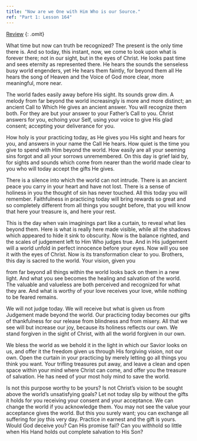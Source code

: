```yaml
---
title: "Now are we One with Him Who is our Source."
ref: "Part 1: Lesson 164"
---
```


<a class="hide-review" href="/acim/workbook/l177/#l164">Review</a>
{: .omit}

What time but now can truth be recognized? The present is the only time
there is. And so today, this instant, now, we come to look upon what is
forever there; not in our sight, but in the eyes of Christ. He looks
past time and sees eternity as represented there. He hears the sounds
the senseless busy world engenders, yet He hears them faintly, for
beyond them all He hears the song of Heaven and the Voice of God more
clear, more meaningful, more near.

The world fades easily away before His sight. Its sounds grow dim. A
melody from far beyond the world increasingly is more and more distinct;
an ancient Call to Which He gives an ancient answer. You will recognize
them both. For they are but your answer to your Father’s Call to you.
Christ answers for you, echoing your Self, using your voice to give His
glad consent; accepting your deliverance for you.

How holy is your practicing today, as He gives you His sight and hears
for you, and answers in your name the Call He hears. How quiet is the
time you give to spend with Him beyond the world. How easily are all
your seeming sins forgot and all your sorrows unremembered. On this day
is grief laid by, for sights and sounds which come from nearer than the
world made clear to you who will today accept the gifts He gives.

There is a silence into which the world can not intrude. There is an
ancient peace you carry in your heart and have not lost. There is a sense
of holiness in you the thought of sin has never touched. All this today
you will remember. Faithfulness in practicing today will bring rewards
so great and so completely different from all things you sought before,
that you will know that here your treasure is, and here your rest.

This is the day when vain imaginings part like a curtain, to reveal what
lies beyond them. Here is what is really here made visible, while all
the shadows which appeared to hide it sink to obscurity. Now is the
balance righted, and the scales of judgement left to Him Who judges
true. And in His judgement will a world unfold in perfect innocence
before your eyes. Now will you see it
with the eyes of Christ. Now is its transformation clear to you.
Brothers, this day is sacred to the world. Your vision, given you

from far beyond all things within the world looks back on them in a new
light. And what you see becomes the healing and salvation of the world.
The valuable and valueless are both perceived and recognized for what
they are. And what is worthy of your love receives your love, while
nothing to be feared remains.

We will not judge today. We will receive but what is given us from
Judgement made beyond the world. Our practicing today becomes our gifts
of thankfulness for our release from blindness and from misery. All that
we see will but increase our joy, because its holiness reflects our own.
We stand forgiven in the sight of Christ, with all the world forgiven in
our own.

We bless the world as we behold it in the light in which our Savior
looks on us, and offer it the freedom given us through His forgiving
vision, not our own. Open the curtain in your practicing by merely
letting go all things you think you want. Your trifling treasures put
away, and leave a clean and open space within your mind where Christ can
come, and offer you the treasure of salvation. He has need of your most
holy mind to save the world.

Is not this purpose worthy to be yours? Is not Christ’s vision to be
sought above the world’s unsatisfying goals? Let not today slip by
without the gifts it holds for you receiving your consent and your
acceptance. We can change the world if you acknowledge them. You may not
see the value your acceptance gives the world. But this you surely want;
you can exchange all suffering for joy this very day. Practice in
earnest and the gift is yours. Would God deceive you? Can His promise
fail? Can you withhold so little when His Hand holds out complete
salvation to His Son?

